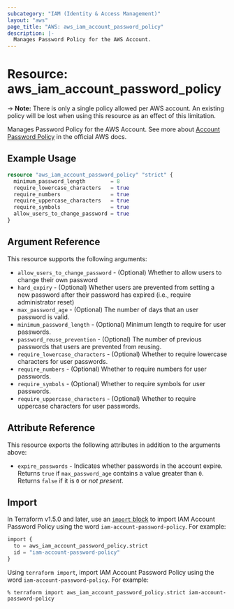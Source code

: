 ```yaml
---
subcategory: "IAM (Identity & Access Management)"
layout: "aws"
page_title: "AWS: aws_iam_account_password_policy"
description: |-
  Manages Password Policy for the AWS Account.
---
```


# Resource: aws_iam_account_password_policy

-> **Note:** There is only a single policy allowed per AWS account. An existing policy will be lost when using this resource as an effect of this limitation.

Manages Password Policy for the AWS Account.
See more about [Account Password Policy](http://docs.aws.amazon.com/IAM/latest/UserGuide/id_credentials_passwords_account-policy.html)
in the official AWS docs.

## Example Usage

```terraform
resource "aws_iam_account_password_policy" "strict" {
  minimum_password_length        = 8
  require_lowercase_characters   = true
  require_numbers                = true
  require_uppercase_characters   = true
  require_symbols                = true
  allow_users_to_change_password = true
}
```

## Argument Reference

This resource supports the following arguments:

* `allow_users_to_change_password` - (Optional) Whether to allow users to change their own password
* `hard_expiry` - (Optional) Whether users are prevented from setting a new password after their password has expired (i.e., require administrator reset)
* `max_password_age` - (Optional) The number of days that an user password is valid.
* `minimum_password_length` - (Optional) Minimum length to require for user passwords.
* `password_reuse_prevention` - (Optional) The number of previous passwords that users are prevented from reusing.
* `require_lowercase_characters` - (Optional) Whether to require lowercase characters for user passwords.
* `require_numbers` - (Optional) Whether to require numbers for user passwords.
* `require_symbols` - (Optional) Whether to require symbols for user passwords.
* `require_uppercase_characters` - (Optional) Whether to require uppercase characters for user passwords.

## Attribute Reference

This resource exports the following attributes in addition to the arguments above:

* `expire_passwords` - Indicates whether passwords in the account expire. Returns `true` if `max_password_age` contains a value greater than `0`. Returns `false` if it is `0` or _not present_.

## Import

In Terraform v1.5.0 and later, use an [`import` block](https://developer.hashicorp.com/terraform/language/import) to import IAM Account Password Policy using the word `iam-account-password-policy`. For example:

```terraform
import {
  to = aws_iam_account_password_policy.strict
  id = "iam-account-password-policy"
}
```

Using `terraform import`, import IAM Account Password Policy using the word `iam-account-password-policy`. For example:

```console
% terraform import aws_iam_account_password_policy.strict iam-account-password-policy
```

